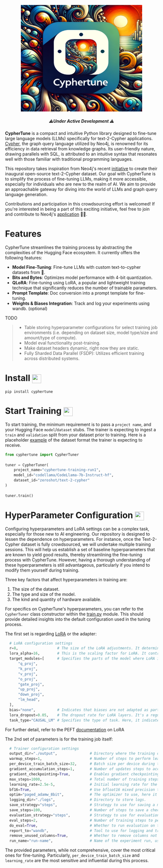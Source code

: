 <div align="center">
    <img width="400" height="350" src="/img/cyphertune-logo.webp">
</div>

<h5 align="center">
  ⚠️<em>Under Active Development</em> ⚠️
</h5>

**CypherTune** is a compact and intuitive Python library designed to fine-tune large language models (LLMs) specifically for text-2-Cypher applications. [Cypher](https://neo4j.com/developer/cypher/), the graph query language utilized by Neo4j, is renowned for its efficiency in data retrieval from knowledge graphs. Its user-friendly nature, drawing parallels with SQL, is attributed to an intuitive syntax that resonates well with those familiar with traditional programming languages.

This repository takes inspiration from Neo4j's recent [initiative](https://bratanic-tomaz.medium.com/crowdsourcing-text2cypher-dataset-e65ba51916d4) to create their inaugural open-source text-2-Cypher dataset. Our goal with CypherTune is to simplify the process of fine-tuning LLMs, making it more accessible, especially for individuals who are new to the realm of AI. We aim to provide an approachable gateway for diving into the world of LLMs and graph query language generation.

Contributions and participation in this crowdsourcing effort is welcomed! If you're interested in being a part of this exciting initiative, feel free to join and contribute to Neo4j's [application](https://text2cypher.vercel.app/) 🚀🚀.

# Features

CypherTune streamlines the training process by abstracting the complexities of the Hugging Face ecosystem. It currently offers the following features:

- **Model Fine-Tuning**: Fine-tune LLMs with custom text-to-cypher datasets from 🤗.
- **Bits and Bytes**: Optimizes model performance with 4-bit quantization.
- **QLoRA**: Fine-tuning using LoRA, a popular and lightweight training technique that significantly reduces the number of trainable parameters.
- **Prompt Template**: Doc conversion into a prompt template for fine-tuning.
- **Weights & Biases Integration**: Track and log your experiments using wandb. (optional)

TODO

> - Table storing hyperparameter configurations for select training job environments (i.e. depending on dataset size, model type/size and amount/type of compute).
> - Model eval functionality post-training.
> - Make dataset headers dynamic, right now they are static.
> - Fully Sharded Data Parallel (FSDP): Utilizes efficient training across distributed systems.

# Install <img align="center" width="30" height="29" src="https://media.giphy.com/media/sULKEgDMX8LcI/giphy.gif">

```
pip install cyphertune
```

# Start Training <img align="center" width="30" height="29" src="https://media.giphy.com/media/QLcCBdBemDIqpbK6jA/giphy.gif">

To start training, the minimum requirement is to pass a `project name`, and your Hugging Face `model`/`dataset` stubs. The trainer is expecting to ingest a `train` and `validation` split from your dataset prior to training. Here is a placeholder [example](https://huggingface.co/datasets/zeroshot/text-2-cypher) of the dataset format the trainer is expecting to receive.

```py
from cyphertune import CypherTuner

tuner = CypherTuner(
    project_name="cyphertune-training-run1",
    model_id="codellama/CodeLlama-7b-Instruct-hf",
    dataset_id="zeroshot/text-2-cypher"
)

tuner.train()
```

# HyperParameter Configuration <img align="center" width="30" height="29" src="https://media.giphy.com/media/FhE5Og89nRTpt4QCet/giphy.gif">


Configuring hyperparameters and LoRA settings can be a complex task, especially for those new to AI engineering. Our repository is designed to lessen the dependence on hyperparameters. For instance, once the Text-2-Cypher dataset is fully crowdsourced, we will undertake multiple training sessions. This will help us establish a set of baseline hyperparameters that are known to yield good results, thereby streamlining the fine-tuning process with CypherTune. However, having a thorough understanding of these hyperparameters is still advantageous, particularly if you intend to modify them yourself during training.

Three key factors that affect hyperparameters in training are:

1. The size of the dataset.
2. The type and size of the model.
3. The kind and quantity of hardware available.

For specifics on CypherTune's hyperparameters, you can refer to the `CypherTuner` class constructor within the [train.py](https://github.com/InquestGeronimo/cyphertune/blob/main/cyphertune/train.py) module. This should provide detailed insights into the default configuration used in the tuning process.

The first set is regarding [LoRA](https://huggingface.co/docs/peft/en/package_reference/lora) or the adapter:

```py
  # LoRA configuration settings
  r=8,                  # The size of the LoRA adjustments. It determines the level of detail in the modifications LoRA applies.
  lora_alpha=16,        # This is the scaling factor for LoRA. It controls the magnitude of the adjustments made by LoRA.
  target_modules=[      # Specifies the parts of the model where LoRA is applied. These can be components of the transformer architecture.
      "q_proj", 
      "k_proj",
      "v_proj",
      "o_proj",
      "gate_proj",
      "up_proj", 
      "down_proj",
      "lm_head",
  ],
  bias="none",          # Indicates that biases are not adapted as part of the LoRA process.
  lora_dropout=0.05,    # The dropout rate for LoRA layers. It's a regularization technique to prevent overfitting.
  task_type="CAUSAL_LM" # Specifies the type of task. Here, it indicates the model is for causal language modeling.
```

For further detail, refer to the PEFT [documentation](https://huggingface.co/docs/peft/en/package_reference/lora) on LoRA

The 2nd set of parameters is for the training job itself:

```py
  # Trainer configuration settings
  output_dir="./output",               # Directory where the training outputs and model checkpoints will be written.
  warmup_steps=1,                      # Number of steps to perform learning rate warmup.
  per_device_train_batch_size=32,      # Batch size per device during training.
  gradient_accumulation_steps=1,       # Number of updates steps to accumulate before performing a backward/update pass.
  gradient_checkpointing=True,         # Enables gradient checkpointing to save memory at the expense of slower backward pass.
  max_steps=1000,                      # Total number of training steps to perform.
  learning_rate=2.5e-5,                # Initial learning rate for the optimizer.
  bf16=True,                           # Use bfloat16 mixed precision training instead of the default fp32.
  optim="paged_adamw_8bit",            # The optimizer to use, here it's a variant of AdamW optimized for 8-bit computing.
  logging_dir="./logs",                # Directory to store logs.
  save_strategy="steps",               # Strategy to use for saving a model checkpoint ('steps' means saving at every specified number of steps).
  save_steps=100,                      # Number of steps to save a checkpoint after.
  evaluation_strategy="steps",         # Strategy to use for evaluation ('steps' means evaluating at every specified number of steps).
  eval_steps=2,                        # Number of training steps to perform evaluation after.
  do_eval=True,                        # Whether to run evaluation on the validation set.
  report_to="wandb",                   # Tool to use for logging and tracking (Weights & Biases in this case).
  remove_unused_columns=True,          # Whether to remove columns not used by the model when using a dataset.
  run_name="run-name",                 # Name of the experiment run, usually containing the project name and timestamp.
```
The provided parameters, while not comprehensive, cover the most critical ones for fine-tuning. Particularly, `per_device_train_batch_size` and `learning_rate` are the most sensitive and influential during this process.